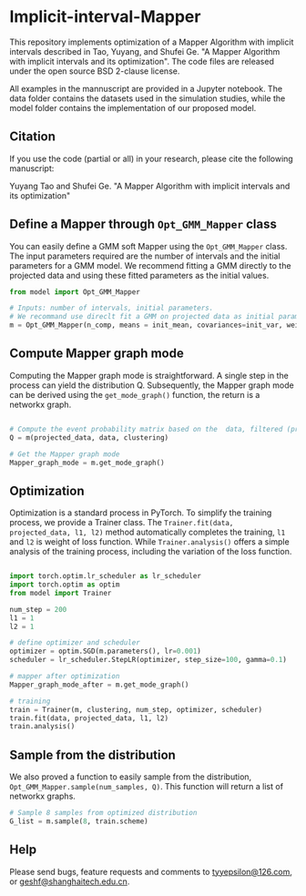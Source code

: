 # Implicit-interval-Mapper
This repository implements optimization of a Mapper Algorithm with implicit intervals described in Tao, Yuyang, and Shufei Ge. "A Mapper Algorithm with implicit intervals and its optimization". The code files are released under the open source BSD 2-clause license.

All examples in the mannuscript are provided in a Jupyter notebook. The data folder contains the datasets used in the simulation studies, while the model folder contains the implementation of our proposed model.

## Citation
If you use the code (partial or all) in your research, please cite the following manuscript:

Yuyang Tao and Shufei Ge. "A Mapper Algorithm with implicit intervals and its optimization"

## Define a Mapper through `Opt_GMM_Mapper` class
You can easily define a GMM soft Mapper using the `Opt_GMM_Mapper` class. The input parameters required are the number of intervals and the initial parameters for a GMM model. We recommend fitting a GMM directly to the projected data and using these fitted parameters as the initial values.

```python
from model import Opt_GMM_Mapper

# Inputs: number of intervals, initial parameters.
# We recommand use direclt fit a GMM on projected data as initial parameters.
m = Opt_GMM_Mapper(n_comp, means = init_mean, covariances=init_var, weights=init_weights)
```

## Compute Mapper graph mode
Computing the Mapper graph mode is straightforward. A single step in the process can yield the distribution Q. Subsequently, the Mapper graph mode can be derived using the `get_mode_graph()` function, the return is a networkx graph.

```python

# Compute the event probability matrix based on the  data, filtered (projected) data, and clustering scheme.
Q = m(projected_data, data, clustering)

# Get the Mapper graph mode
Mapper_graph_mode = m.get_mode_graph()

```
## Optimization
Optimization is a standard process in PyTorch. To simplify the training process, we provide a Trainer class. The `Trainer.fit(data, projected_data, l1, l2)` method automatically completes the training, `l1` and `l2` is weight of loss function. While `Trainer.analysis()` offers a simple analysis of the training process, including the variation of the loss function.

```python

import torch.optim.lr_scheduler as lr_scheduler
import torch.optim as optim
from model import Trainer

num_step = 200
l1 = 1 
l2 = 1 

# define optimizer and scheduler
optimizer = optim.SGD(m.parameters(), lr=0.001)
scheduler = lr_scheduler.StepLR(optimizer, step_size=100, gamma=0.1)

# mapper after optimization
Mapper_graph_mode_after = m.get_mode_graph()

# training
train = Trainer(m, clustering, num_step, optimizer, scheduler)
train.fit(data, projected_data, l1, l2)
train.analysis()

```


## Sample from the distribution
We also proved a function to easily sample from the distribution, `Opt_GMM_Mapper.sample(num_samples, Q)`. This function will return a list of networkx graphs.
```python
# Sample 8 samples from optimized distribution
G_list = m.sample(8, train.scheme)

```

## Help
Please send bugs, feature requests and comments to tyyepsilon@126.com, or geshf@shanghaitech.edu.cn.









